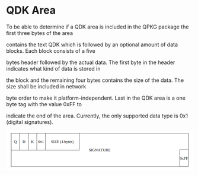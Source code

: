 # QDK Area

To be able to determine if a QDK area is included in the QPKG package the first three bytes of the area

contains the text QDK which is followed by an optional amount of data blocks. Each block consists of a five

bytes header followed by the actual data. The first byte in the header indicates what kind of data is stored in

the block and the remaining four bytes contains the size of the data. The size shall be included in network

byte order to make it platform-independent. Last in the QDK area is a one byte tag with the value 0xFF to

indicate the end of the area. Currently, the only supported data type is 0x1 \(digital signatures\).

![](/assets/2016-09-08_172051.png)

